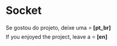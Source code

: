 # Socket
Se gostou do projeto, deixe uma ⭐️<strong> [pt_br] </strong> <br>
If you enjoyed the project, leave a ⭐️<strong> [en] </strong>
